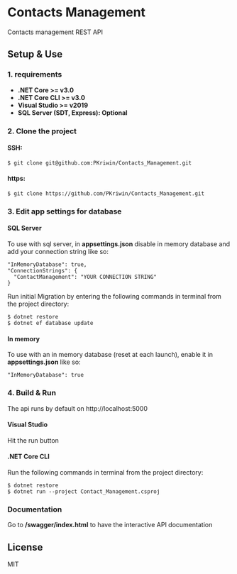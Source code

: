 # Contacts Management
Contacts management REST API

## Setup & Use

### 1. requirements

+ **.NET Core >= v3.0**
+ **.NET Core CLI >= v3.0**
+ **Visual Studio >= v2019**
+ **SQL Server (SDT, Express): Optional**

### 2. Clone the project

#### SSH:
```
$ git clone git@github.com:PKriwin/Contacts_Management.git
```

#### https:
```
$ git clone https://github.com/PKriwin/Contacts_Management.git
```

### 3. Edit app settings for database

#### SQL Server
To use with sql server, in **appsettings.json** disable in memory database and add your connection string like so:
```
"InMemoryDatabase": true,
"ConnectionStrings": {
  "ContactManagement": "YOUR CONNECTION STRING"
}
```
Run initial Migration by entering the following commands in terminal from the project directory:

```
$ dotnet restore
$ dotnet ef database update
```
#### In memory 
To use with an in memory database (reset at each launch), enable it in **appsettings.json** like so:
```
"InMemoryDatabase": true
```
### 4. Build & Run

The api runs by default on http://localhost:5000

#### Visual Studio

Hit the run button

#### .NET Core CLI
Run the following commands in terminal from the project directory:

```
$ dotnet restore
$ dotnet run --project Contact_Management.csproj
```


### Documentation
Go to **/swagger/index.html** to have the interactive API documentation

## License
MIT
